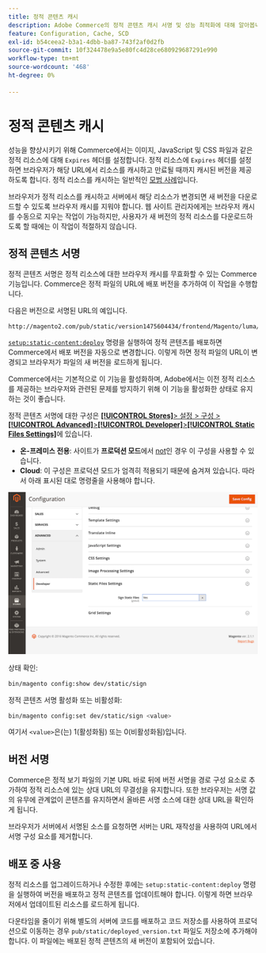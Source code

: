 ```yaml
---
title: 정적 콘텐츠 캐시
description: Adobe Commerce의 정적 콘텐츠 캐시 서명 및 성능 최적화에 대해 알아봅니다. 캐싱 기능을 활성화, 비활성화 및 구성하는 방법을 알아봅니다.
feature: Configuration, Cache, SCD
exl-id: b54ceea2-b3a1-4dbb-ba87-743f2af0d2fb
source-git-commit: 10f324478e9a5e80fc4d28ce680929687291e990
workflow-type: tm+mt
source-wordcount: '468'
ht-degree: 0%

---
```


# 정적 콘텐츠 캐시

성능을 향상시키기 위해 Commerce에서는 이미지, JavaScript 및 CSS 파일과 같은 정적 리소스에 대해 `Expires` 헤더를 설정합니다.
정적 리소스에 `Expires` 헤더를 설정하면 브라우저가 해당 URL에서 리소스를 캐시하고 만료될 때까지 캐시된 버전을 제공하도록 합니다.
정적 리소스를 캐시하는 일반적인 [모범 사례](https://developer.yahoo.com/performance/rules.html#expires=)입니다.

브라우저가 정적 리소스를 캐시하고 서버에서 해당 리소스가 변경되면 새 버전을 다운로드할 수 있도록 브라우저 캐시를 지워야 합니다.
웹 사이트 관리자에게는 브라우저 캐시를 수동으로 지우는 작업이 가능하지만, 사용자가 새 버전의 정적 리소스를 다운로드하도록 할 때에는 이 작업이 적절하지 않습니다.

## 정적 콘텐츠 서명

정적 콘텐츠 서명은 정적 리소스에 대한 브라우저 캐시를 무효화할 수 있는 Commerce 기능입니다.
Commerce은 정적 파일의 URL에 배포 버전을 추가하여 이 작업을 수행합니다.

다음은 버전으로 서명된 URL의 예입니다.

```
http://magento2.com/pub/static/version1475604434/frontend/Magento/luma/en_US/images/logo.svg
```

[`setup:static-content:deploy`](../cli/static-view-file-deployment.md) 명령을 실행하여 정적 콘텐츠를 배포하면 Commerce에서 배포 버전을 자동으로 변경합니다.
이렇게 하면 정적 파일의 URL이 변경되고 브라우저가 파일의 새 버전을 로드하게 됩니다.

Commerce에서는 기본적으로 이 기능을 활성화하며, Adobe에서는 이전 정적 리소스를 제공하는 브라우저와 관련된 문제를 방지하기 위해 이 기능을 활성화한 상태로 유지하는 것이 좋습니다.

정적 콘텐츠 서명에 대한 구성은 [**[!UICONTROL Stores]**> 설정 > 구성 >**[!UICONTROL Advanced]**>**[!UICONTROL Developer]**>**[!UICONTROL Static Files Settings]**](https://experienceleague.adobe.com/en/docs/commerce-admin/systems/tools/developer-tools#static-file-signatures)에 있습니다.

- **온-프레미스 전용**: 사이트가 **프로덕션 모드**&#x200B;에서 [not](https://experienceleague.adobe.com/docs/commerce-operations/configuration-guide/setup/application-modes.html#production-mode)인 경우 이 구성을 사용할 수 있습니다.
- **Cloud**: 이 구성은 프로덕션 모드가 엄격히 적용되기 때문에 숨겨져 있습니다. 따라서 아래 표시된 대로 명령줄을 사용해야 합니다.

![정적 파일 설정](../../assets/configuration/static-files-settings.png)

상태 확인:

```bash
bin/magento config:show dev/static/sign
```

정적 콘텐츠 서명 활성화 또는 비활성화:

```bash
bin/magento config:set dev/static/sign <value>
```

여기서 `<value>`은(는) 1(활성화됨) 또는 0(비활성화됨)입니다.

## 버전 서명

Commerce은 정적 보기 파일의 기본 URL 바로 뒤에 버전 서명을 경로 구성 요소로 추가하여 정적 리소스에 있는 상대 URL의 무결성을 유지합니다.
또한 브라우저는 서명 값의 유무에 관계없이 콘텐츠를 유지하면서 올바른 서명 소스에 대한 상대 URL을 확인하게 됩니다.

브라우저가 서버에서 서명된 소스를 요청하면 서버는 URL 재작성을 사용하여 URL에서 서명 구성 요소를 제거합니다.

## 배포 중 사용

정적 리소스를 업그레이드하거나 수정한 후에는 `setup:static-content:deploy` 명령을 실행하여 버전을 배포하고 정적 콘텐츠를 업데이트해야 합니다. 이렇게 하면 브라우저에서 업데이트된 리소스를 로드하게 됩니다.

다운타임을 줄이기 위해 별도의 서버에 코드를 배포하고 코드 저장소를 사용하여 프로덕션으로 이동하는 경우 `pub/static/deployed_version.txt` 파일도 저장소에 추가해야 합니다.
이 파일에는 배포된 정적 콘텐츠의 새 버전이 포함되어 있습니다.
